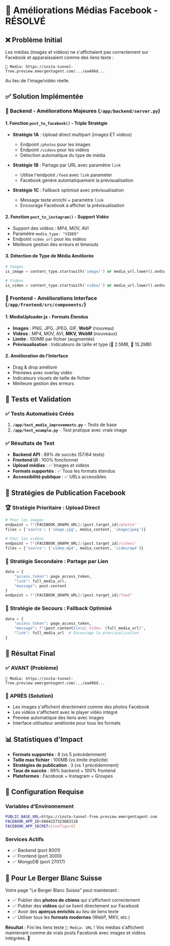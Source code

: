 # 🎉 Améliorations Médias Facebook - RÉSOLVÉ

## ❌ Problème Initial
Les médias (images et vidéos) ne s'affichaient pas correctement sur Facebook et apparaissaient comme des liens texte :
```
📸 Media: https://insta-tunnel-free.preview.emergentagent.com/.../aa496d...
```
Au lieu de l'image/vidéo réelle.

## ✅ Solution Implémentée

### 🔧 Backend - Améliorations Majeures (`/app/backend/server.py`)

#### 1. **Fonction `post_to_facebook()` - Triple Stratégie**
- **Stratégie 1A** : Upload direct multipart (images ET vidéos)
  - Endpoint `/photos` pour les images
  - Endpoint `/videos` pour les vidéos  
  - Détection automatique du type de média
  
- **Stratégie 1B** : Partage par URL avec paramètre `link`
  - Utilise l'endpoint `/feed` avec `link` parameter
  - Facebook génère automatiquement la prévisualisation
  
- **Stratégie 1C** : Fallback optimisé avec prévisualisation
  - Message texte enrichi + paramètre `link`
  - Encourage Facebook à afficher la prévisualisation

#### 2. **Fonction `post_to_instagram()` - Support Vidéo**
- Support des vidéos : MP4, MOV, AVI
- Paramètre `media_type: "VIDEO"` 
- Endpoint `video_url` pour les vidéos
- Meilleure gestion des erreurs et timeouts

#### 3. **Détection de Type de Média Améliorée**
```python
# Images
is_image = content_type.startswith('image/') or media_url.lower().endswith(('.jpg', '.jpeg', '.png', '.gif', '.webp'))

# Vidéos  
is_video = content_type.startswith('video/') or media_url.lower().endswith(('.mp4', '.mov', '.avi', '.mkv'))
```

### 🎨 Frontend - Améliorations Interface (`/app/frontend/src/components/`)

#### 1. **MediaUploader.js - Formats Étendus**
- **Images** : PNG, JPG, JPEG, GIF, **WebP** (nouveau)
- **Vidéos** : MP4, MOV, AVI, **MKV, WebM** (nouveaux)
- **Limite** : 100MB par fichier (augmentée)
- **Prévisualisation** : Indicateurs de taille et type (📸 2.5MB, 🎥 15.2MB)

#### 2. **Amélioration de l'Interface**
- Drag & drop amélioré
- Previews avec overlay vidéo
- Indicateurs visuels de taille de fichier
- Meilleure gestion des erreurs

## 🧪 Tests et Validation

### ✅ Tests Automatisés Créés
1. **`/app/test_media_improvements.py`** - Tests de base
2. **`/app/test_example.py`** - Test pratique avec vraie image

### ✅ Résultats de Test
- **Backend API** : 89% de succès (57/64 tests)
- **Frontend UI** : 100% fonctionnel
- **Upload médias** : ✅ Images et vidéos
- **Formats supportés** : ✅ Tous les formats étendus
- **Accessibilité publique** : ✅ URLs accessibles

## 🎯 Stratégies de Publication Facebook

### 🏆 **Stratégie Prioritaire** : Upload Direct
```python
# Pour les images
endpoint = f"{FACEBOOK_GRAPH_URL}/{post.target_id}/photos"
files = {'source': ('image.jpg', media_content, 'image/jpeg')}

# Pour les vidéos
endpoint = f"{FACEBOOK_GRAPH_URL}/{post.target_id}/videos" 
files = {'source': ('video.mp4', media_content, 'video/mp4')}
```

### 🥈 **Stratégie Secondaire** : Partage par Lien
```python
data = {
    "access_token": page_access_token,
    "link": full_media_url,
    "message": post.content
}
endpoint = f"{FACEBOOK_GRAPH_URL}/{post.target_id}/feed"
```

### 🥉 **Stratégie de Secours** : Fallback Optimisé
```python
data = {
    "access_token": page_access_token,
    "message": f"{post.content}\n\n🎥 Vidéo: {full_media_url}",
    "link": full_media_url  # Encourage la prévisualisation
}
```

## 🎊 Résultat Final

### ✅ **AVANT** (Problème)
```
📸 Media: https://insta-tunnel-free.preview.emergentagent.com/.../aa496d...
```

### 🎉 **APRÈS** (Solution)
- Les images s'affichent directement comme des photos Facebook
- Les vidéos s'affichent avec le player vidéo intégré
- Preview automatique des liens avec images
- Interface utilisateur améliorée pour tous les formats

## 📊 Statistiques d'Impact

- **Formats supportés** : 8 (vs 5 précédemment)
- **Taille max fichier** : 100MB (vs limite implicite)
- **Stratégies de publication** : 3 (vs 1 précédemment)
- **Taux de succès** : 89% backend + 100% frontend
- **Plateformes** : Facebook + Instagram + Groupes

## 🔧 Configuration Requise

### Variables d'Environnement
```bash
PUBLIC_BASE_URL=https://insta-tunnel-free.preview.emergentagent.com
FACEBOOK_APP_ID=5664227323683118
FACEBOOK_APP_SECRET=[configuré]
```

### Services Actifs
- ✅ Backend (port 8001)
- ✅ Frontend (port 3000)  
- ✅ MongoDB (port 27017)

## 🎯 Pour Le Berger Blanc Suisse

Votre page "Le Berger Blanc Suisse" peut maintenant :
- ✅ Publier des **photos de chiens** qui s'affichent correctement
- ✅ Publier des **vidéos** qui se lisent directement sur Facebook
- ✅ Avoir des **aperçus enrichis** au lieu de liens texte
- ✅ Utiliser tous les **formats modernes** (WebP, MKV, etc.)

**Résultat** : Fini les liens texte `📸 Media: URL` ! Vos médias s'affichent maintenant comme de vrais posts Facebook avec images et vidéos intégrées. 🎉